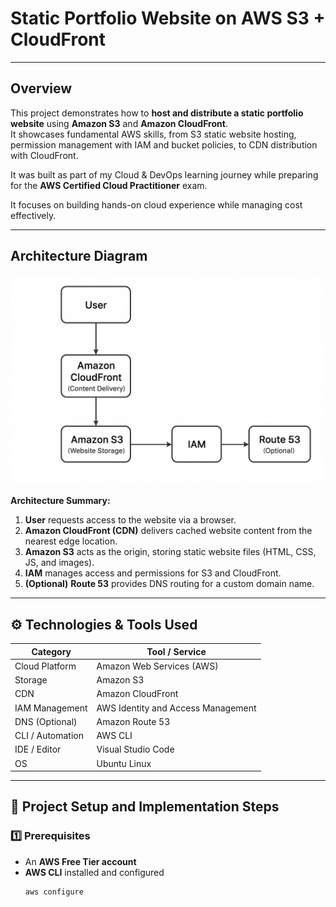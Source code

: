 # Static Portfolio Website on AWS S3 + CloudFront

---

## Overview
This project demonstrates how to **host and distribute a static portfolio website** using **Amazon S3** and **Amazon CloudFront**.  
It showcases fundamental AWS skills, from S3 static website hosting, permission management with IAM and bucket policies, to CDN distribution with CloudFront.

It was built as part of my Cloud & DevOps learning journey while preparing for the **AWS Certified Cloud Practitioner** exam.  
  
It focuses on building hands-on cloud experience while managing cost effectively.

---

## Architecture Diagram
![Architecture Diagram](screenshots/aws-s3-cloudfront-architecture.png)

**Architecture Summary:**
1. **User** requests access to the website via a browser.
2. **Amazon CloudFront (CDN)** delivers cached website content from the nearest edge location.
3. **Amazon S3** acts as the origin, storing static website files (HTML, CSS, JS, and images).
4. **IAM** manages access and permissions for S3 and CloudFront.
5. **(Optional)** **Route 53** provides DNS routing for a custom domain name.

---

## ⚙️ Technologies & Tools Used

| Category | Tool / Service |
|-----------|----------------|
| Cloud Platform | Amazon Web Services (AWS) |
| Storage | Amazon S3 |
| CDN | Amazon CloudFront |
| IAM Management | AWS Identity and Access Management |
| DNS (Optional) | Amazon Route 53 |
| CLI / Automation | AWS CLI |
| IDE / Editor | Visual Studio Code |
| OS | Ubuntu Linux |

---

## 🚀 Project Setup and Implementation Steps

### 1️⃣ Prerequisites
- An **AWS Free Tier account**
- **AWS CLI** installed and configured  
  ```bash
  aws configure
